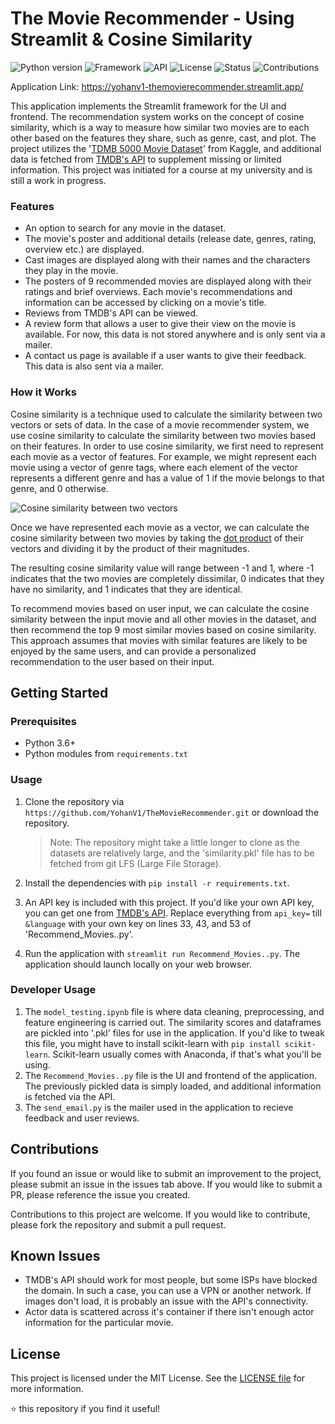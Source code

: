 # The Movie Recommender - Using Streamlit & Cosine Similarity

![Python version](https://img.shields.io/badge/Python-3.11.0-lightgrey) ![Framework](https://img.shields.io/badge/Framework-Streamlit-blue) ![API](https://img.shields.io/badge/API-TMDB-red) ![License](https://img.shields.io/badge/License-MIT-orange)
![Status](https://img.shields.io/badge/Status-Active-brightgreen) ![Contributions](https://img.shields.io/badge/Contributions-Welcome-green)

Application Link: https://yohanv1-themovierecommender.streamlit.app/

This application implements the Streamlit framework for the UI and frontend. The recommendation system works on the concept of cosine similarity, which is a way to measure how similar two movies are to each other based on the features they share, such as genre, cast, and plot. The project utilizes the '[TDMB 5000 Movie Dataset](https://www.kaggle.com/datasets/tmdb/tmdb-movie-metadata?select=tmdb_5000_movies.csv)' from Kaggle, and additional data is fetched from [TMDB's API](https://developers.themoviedb.org/3/getting-started/introduction) to supplement missing or limited information. This project was initiated for a course at my university and is still a work in progress. 

### Features
* An option to search for any movie in the dataset.
* The movie's poster and additional details (release date, genres, rating, overview etc.) are displayed.
* Cast images are displayed along with their names and the characters they play in the movie.
* The posters of 9 recommended movies are displayed along with their ratings and brief overviews. Each movie's recommendations and information can be accessed by clicking on a movie's title.
* Reviews from TMDB's API can be viewed.
* A review form that allows a user to give their view on the movie is available. For now, this data is not stored anywhere and is only sent via a mailer.
* A contact us page is available if a user wants to give their feedback. This data is also sent via a mailer.

### How it Works
Cosine similarity is a technique used to calculate the similarity between two vectors or sets of data. In the case of a movie recommender system, we use cosine similarity to calculate the similarity between two movies based on their features. In order to use cosine similarity, we first need to represent each movie as a vector of features. For example, we might represent each movie using a vector of genre tags, where each element of the vector represents a different genre and has a value of 1 if the movie belongs to that genre, and 0 otherwise.

![Cosine similarity between two vectors](https://storage.googleapis.com/lds-media/images/cosine-similarity-vectors.original.jpg)

Once we have represented each movie as a vector, we can calculate the cosine similarity between two movies by taking the [dot product](https://www.geeksforgeeks.org/cosine-similarity/) of their vectors and dividing it by the product of their magnitudes. 

The resulting cosine similarity value will range between -1 and 1, where -1 indicates that the two movies are completely dissimilar, 0 indicates that they have no similarity, and 1 indicates that they are identical.

To recommend movies based on user input, we can calculate the cosine similarity between the input movie and all other movies in the dataset, and then recommend the top 9 most similar movies based on cosine similarity. This approach assumes that movies with similar features are likely to be enjoyed by the same users, and can provide a personalized recommendation to the user based on their input.

## Getting Started

### Prerequisites
* Python 3.6+
* Python modules from ```requirements.txt```

### Usage
1. Clone the repository via ```https://github.com/YohanV1/TheMovieRecommender.git``` or download the repository. 

   > Note: The repository might take a little longer to clone as the datasets are relatively large, and the 'similarity.pkl' file has to be fetched from git LFS (Large File Storage).
2. Install the dependencies with ```pip install -r requirements.txt```.
3. An API key is included with this project. If you'd like your own API key, you can get one from [TMDB's API](https://developers.themoviedb.org/3/getting-started/introduction). Replace everything from ```api_key=``` till ```&language``` with your own key on lines 33, 43, and 53 of 'Recommend_Movies..py'.
4. Run the application with ```streamlit run Recommend_Movies..py```. The application should launch locally on your web browser.

### Developer Usage
1. The `model_testing.ipynb` file is where data cleaning, preprocessing, and feature engineering is carried out. The similarity scores and dataframes are pickled into '.pkl' files for use in the application. If you'd like to tweak this file, you might have to install scikit-learn with `pip install scikit-learn`. Scikit-learn usually comes with Anaconda, if that's what you'll be using.
2. The `Recommend_Movies..py` file is the UI and frontend of the application. The previously pickled data is simply loaded, and additional information is fetched via the API. 
3. The `send_email.py` is the mailer used in the application to recieve feedback and user reviews. 

## Contributions
If you found an issue or would like to submit an improvement to the project, please submit an issue in the issues tab above. If you would like to submit a PR, please reference the issue you created.

Contributions to this project are welcome. If you would like to contribute, please fork the repository and submit a pull request.

## Known Issues
* TMDB's API should work for most people, but some ISPs have blocked the domain. In such a case, you can use a VPN or another network. If images don't load, it is probably an issue with the API's connectivity.
* Actor data is scattered across it's container if there isn't enough actor information for the particular movie.

## License
This project is licensed under the MIT License. See the [LICENSE file](https://github.com/YohanV1/TheMovieRecommender/blob/main/LICENSE) for more information.

⭐ this repository if you find it useful!
